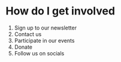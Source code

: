 # How do I get involved
1.  Sign up to our newsletter
1.  Contact us
1.  Participate in our events
1.  Donate
1.  Follow us on socials